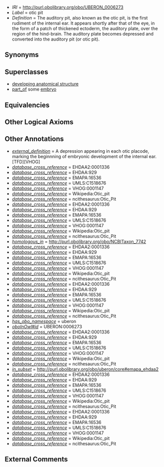  * *IRI* = http://purl.obolibrary.org/obo/UBERON_0006273
 * *Label* = otic pit
 * *Definition* = The auditory pit, also known as the otic pit, is the first rudiment of the internal ear. It appears shortly after that of the eye, in the form of a patch of thickened ectoderm, the auditory plate, over the region of the hind-brain. The auditory plate becomes depressed and converted into the auditory pit (or otic pit).

## Synonyms


## Superclasses

 * [developing anatomical structure](../../UBERON/23/UBERON_0005423.md)
 * [part_of](../../BFO/50/BFO_0000050.md) some [embryo](../../UBERON/22/UBERON_0000922.md)

## Equivalencies


## Other Logical Axioms


## Other Annotations

 * *[external_definition](../../UBPROP/01/UBPROP_0000001.md)* = A depression appearing in each otic placode, marking the beginnning of embryonic development of the internal ear. [TFD][VHOG]
 * *[database_cross_reference](../../ef/oboInOwl#hasDbXref.md)* = EHDAA2:0001336
 * *[database_cross_reference](../../ef/oboInOwl#hasDbXref.md)* = EHDAA:929
 * *[database_cross_reference](../../ef/oboInOwl#hasDbXref.md)* = EMAPA:16536
 * *[database_cross_reference](../../ef/oboInOwl#hasDbXref.md)* = UMLS:C1518676
 * *[database_cross_reference](../../ef/oboInOwl#hasDbXref.md)* = VHOG:0001147
 * *[database_cross_reference](../../ef/oboInOwl#hasDbXref.md)* = Wikipedia:Otic_pit
 * *[database_cross_reference](../../ef/oboInOwl#hasDbXref.md)* = ncithesaurus:Otic_Pit
 * *[database_cross_reference](../../ef/oboInOwl#hasDbXref.md)* = EHDAA2:0001336
 * *[database_cross_reference](../../ef/oboInOwl#hasDbXref.md)* = EHDAA:929
 * *[database_cross_reference](../../ef/oboInOwl#hasDbXref.md)* = EMAPA:16536
 * *[database_cross_reference](../../ef/oboInOwl#hasDbXref.md)* = UMLS:C1518676
 * *[database_cross_reference](../../ef/oboInOwl#hasDbXref.md)* = VHOG:0001147
 * *[database_cross_reference](../../ef/oboInOwl#hasDbXref.md)* = Wikipedia:Otic_pit
 * *[database_cross_reference](../../ef/oboInOwl#hasDbXref.md)* = ncithesaurus:Otic_Pit
 * *[homologous_in](../../core#homologous/in/core#homologous_in.md)* = http://purl.obolibrary.org/obo/NCBITaxon_7742
 * *[database_cross_reference](../../ef/oboInOwl#hasDbXref.md)* = EHDAA2:0001336
 * *[database_cross_reference](../../ef/oboInOwl#hasDbXref.md)* = EHDAA:929
 * *[database_cross_reference](../../ef/oboInOwl#hasDbXref.md)* = EMAPA:16536
 * *[database_cross_reference](../../ef/oboInOwl#hasDbXref.md)* = UMLS:C1518676
 * *[database_cross_reference](../../ef/oboInOwl#hasDbXref.md)* = VHOG:0001147
 * *[database_cross_reference](../../ef/oboInOwl#hasDbXref.md)* = Wikipedia:Otic_pit
 * *[database_cross_reference](../../ef/oboInOwl#hasDbXref.md)* = ncithesaurus:Otic_Pit
 * *[database_cross_reference](../../ef/oboInOwl#hasDbXref.md)* = EHDAA2:0001336
 * *[database_cross_reference](../../ef/oboInOwl#hasDbXref.md)* = EHDAA:929
 * *[database_cross_reference](../../ef/oboInOwl#hasDbXref.md)* = EMAPA:16536
 * *[database_cross_reference](../../ef/oboInOwl#hasDbXref.md)* = UMLS:C1518676
 * *[database_cross_reference](../../ef/oboInOwl#hasDbXref.md)* = VHOG:0001147
 * *[database_cross_reference](../../ef/oboInOwl#hasDbXref.md)* = Wikipedia:Otic_pit
 * *[database_cross_reference](../../ef/oboInOwl#hasDbXref.md)* = ncithesaurus:Otic_Pit
 * *[has_obo_namespace](../../ce/oboInOwl#hasOBONamespace.md)* = uberon
 * *[oboInOwl#id](../../id/oboInOwl#id.md)* = UBERON:0006273
 * *[database_cross_reference](../../ef/oboInOwl#hasDbXref.md)* = EHDAA2:0001336
 * *[database_cross_reference](../../ef/oboInOwl#hasDbXref.md)* = EHDAA:929
 * *[database_cross_reference](../../ef/oboInOwl#hasDbXref.md)* = EMAPA:16536
 * *[database_cross_reference](../../ef/oboInOwl#hasDbXref.md)* = UMLS:C1518676
 * *[database_cross_reference](../../ef/oboInOwl#hasDbXref.md)* = VHOG:0001147
 * *[database_cross_reference](../../ef/oboInOwl#hasDbXref.md)* = Wikipedia:Otic_pit
 * *[database_cross_reference](../../ef/oboInOwl#hasDbXref.md)* = ncithesaurus:Otic_Pit
 * *[in_subset](../../et/oboInOwl#inSubset.md)* = http://purl.obolibrary.org/obo/uberon/core#emapa_ehdaa2
 * *[database_cross_reference](../../ef/oboInOwl#hasDbXref.md)* = EHDAA2:0001336
 * *[database_cross_reference](../../ef/oboInOwl#hasDbXref.md)* = EHDAA:929
 * *[database_cross_reference](../../ef/oboInOwl#hasDbXref.md)* = EMAPA:16536
 * *[database_cross_reference](../../ef/oboInOwl#hasDbXref.md)* = UMLS:C1518676
 * *[database_cross_reference](../../ef/oboInOwl#hasDbXref.md)* = VHOG:0001147
 * *[database_cross_reference](../../ef/oboInOwl#hasDbXref.md)* = Wikipedia:Otic_pit
 * *[database_cross_reference](../../ef/oboInOwl#hasDbXref.md)* = ncithesaurus:Otic_Pit
 * *[database_cross_reference](../../ef/oboInOwl#hasDbXref.md)* = EHDAA2:0001336
 * *[database_cross_reference](../../ef/oboInOwl#hasDbXref.md)* = EHDAA:929
 * *[database_cross_reference](../../ef/oboInOwl#hasDbXref.md)* = EMAPA:16536
 * *[database_cross_reference](../../ef/oboInOwl#hasDbXref.md)* = UMLS:C1518676
 * *[database_cross_reference](../../ef/oboInOwl#hasDbXref.md)* = VHOG:0001147
 * *[database_cross_reference](../../ef/oboInOwl#hasDbXref.md)* = Wikipedia:Otic_pit
 * *[database_cross_reference](../../ef/oboInOwl#hasDbXref.md)* = ncithesaurus:Otic_Pit

## External Comments

